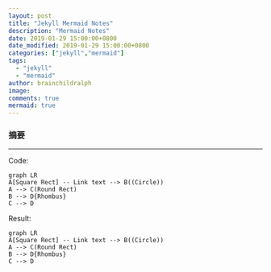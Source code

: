 ```yaml
---
layout: post
title: "Jekyll Mermaid Notes"
description: "Mermaid Notes"
date: 2019-01-29 15:00:00+0800
date_modified: 2019-01-29 15:00:00+0800
categories: ["jekyll","mermaid"]
tags:
  - "jekyll"
  - "mermaid"
author: brainchildralph
image:
comments: true
mermaid: true
---
```


### **摘要**

------    

Code: 
```vim
graph LR
A[Square Rect] -- Link text --> B((Circle))
A --> C(Round Rect)
B --> D{Rhombus}
C --> D
```
Result: 
```mermaid
graph LR
A[Square Rect] -- Link text --> B((Circle))
A --> C(Round Rect)
B --> D{Rhombus}
C --> D
```

